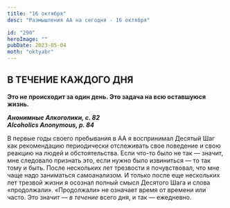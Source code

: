 ```yaml
---
title: "16 октября"
desc: "Размышления АА на сегодня - 16 октября"

id: "290"
heroImage: ""
pubDate: 2023-05-04
moth: "oktyabr"
---
```


## В ТЕЧЕНИЕ КАЖДОГО ДНЯ

**Это не происходит за один день. Это задача на всю оставшуюся жизнь.**

**_Анонимные Алкоголики, с. 82  
Alcoholics Anonymous, p. 84_**

В первые годы своего пребывания в АА я воспринимал Десятый Шаг как
рекомендацию периодически отслеживать свое поведение и свою реакцию на людей и
обстоятельства. Если что-то было не так — значит, мне следовало признать это,
если нужно было извиниться — то так тому и быть. После нескольких лет
трезвости я почувствовал, что мне чаще надо заниматься самоанализом. И только
после еще нескольких лет трезвой жизни я осознал полный смысл Десятого Шага и
слова «продолжали». «Продолжали» не означает время от времени или часто. Это
значит — _в течение_ всего дня, и так — ежедневно.

